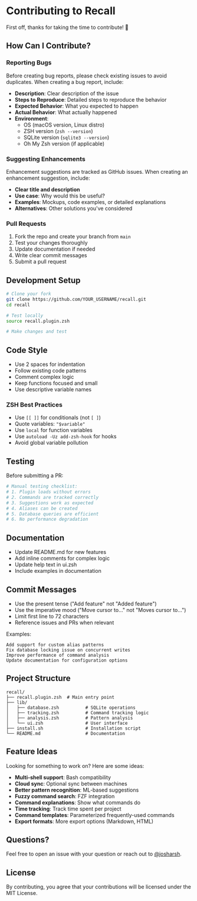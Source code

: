 # Contributing to Recall

First off, thanks for taking the time to contribute! 🎉

## How Can I Contribute?

### Reporting Bugs

Before creating bug reports, please check existing issues to avoid duplicates. When creating a bug report, include:

- **Description**: Clear description of the issue
- **Steps to Reproduce**: Detailed steps to reproduce the behavior
- **Expected Behavior**: What you expected to happen
- **Actual Behavior**: What actually happened
- **Environment**:
  - OS (macOS version, Linux distro)
  - ZSH version (`zsh --version`)
  - SQLite version (`sqlite3 --version`)
  - Oh My Zsh version (if applicable)

### Suggesting Enhancements

Enhancement suggestions are tracked as GitHub issues. When creating an enhancement suggestion, include:

- **Clear title and description**
- **Use case**: Why would this be useful?
- **Examples**: Mockups, code examples, or detailed explanations
- **Alternatives**: Other solutions you've considered

### Pull Requests

1. Fork the repo and create your branch from `main`
2. Test your changes thoroughly
3. Update documentation if needed
4. Write clear commit messages
5. Submit a pull request

## Development Setup

```bash
# Clone your fork
git clone https://github.com/YOUR_USERNAME/recall.git
cd recall

# Test locally
source recall.plugin.zsh

# Make changes and test
```

## Code Style

- Use 2 spaces for indentation
- Follow existing code patterns
- Comment complex logic
- Keep functions focused and small
- Use descriptive variable names

### ZSH Best Practices

- Use `[[ ]]` for conditionals (not `[ ]`)
- Quote variables: `"$variable"`
- Use `local` for function variables
- Use `autoload -Uz add-zsh-hook` for hooks
- Avoid global variable pollution

## Testing

Before submitting a PR:

```bash
# Manual testing checklist:
# 1. Plugin loads without errors
# 2. Commands are tracked correctly
# 3. Suggestions work as expected
# 4. Aliases can be created
# 5. Database queries are efficient
# 6. No performance degradation
```

## Documentation

- Update README.md for new features
- Add inline comments for complex logic
- Update help text in ui.zsh
- Include examples in documentation

## Commit Messages

- Use the present tense ("Add feature" not "Added feature")
- Use the imperative mood ("Move cursor to..." not "Moves cursor to...")
- Limit first line to 72 characters
- Reference issues and PRs when relevant

Examples:
```
Add support for custom alias patterns
Fix database locking issue on concurrent writes
Improve performance of command analysis
Update documentation for configuration options
```

## Project Structure

```
recall/
├── recall.plugin.zsh  # Main entry point
├── lib/
│   ├── database.zsh          # SQLite operations
│   ├── tracking.zsh          # Command tracking logic
│   ├── analysis.zsh          # Pattern analysis
│   └── ui.zsh                # User interface
├── install.sh                # Installation script
└── README.md                 # Documentation
```

## Feature Ideas

Looking for something to work on? Here are some ideas:

- **Multi-shell support**: Bash compatibility
- **Cloud sync**: Optional sync between machines
- **Better pattern recognition**: ML-based suggestions
- **Fuzzy command search**: FZF integration
- **Command explanations**: Show what commands do
- **Time tracking**: Track time spent per project
- **Command templates**: Parameterized frequently-used commands
- **Export formats**: More export options (Markdown, HTML)

## Questions?

Feel free to open an issue with your question or reach out to [@josharsh](https://github.com/josharsh).

## License

By contributing, you agree that your contributions will be licensed under the MIT License.